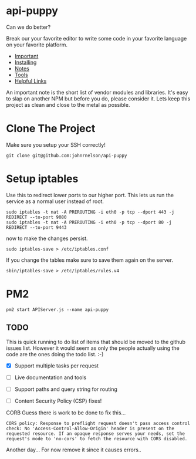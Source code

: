 # api-puppy
Can we do better?

Break our your favorite editor to write some code in your favorite language on your 
favorite platform.

 
- [Important](#important) 
- [Installing](Notes/installing.md) 
- [Notes](Notes)
- [Tools](Tools) 
- [Helpful Links](Notes/links.md)


 
An important note is the short list of vendor modules and libraries. It's easy 
to slap on another NPM but before you do, please consider it. Lets keep 
this project as clean and close to the metal as possible. 



# Clone The Project
Make sure you setup your SSH correctly!

    git clone git@github.com:johnrnelson/api-puppy


# Setup iptables
Use this to redirect lower ports to our higher port. This lets us run the service 
as a normal user instead of root.

    sudo iptables -t nat -A PREROUTING -i eth0 -p tcp --dport 443 -j REDIRECT --to-port 9080
    sudo iptables -t nat -A PREROUTING -i eth0 -p tcp --dport 80 -j REDIRECT --to-port 9443

now to make the changes persist.

    sudo iptables-save > /etc/iptables.conf


If you change the tables make sure to save them again on the server. 

    sbin/iptables-save > /etc/iptables/rules.v4

    



# PM2

    pm2 start APIServer.js --name api-puppy


## TODO
This is quick running to do list of items that should be moved to the github issues list. 
However it would seem as only the people actually using the code are the ones doing the 
todo list. :-)

- [x] Support multiple tasks per request  
- [ ] Live documentation and tools
- [ ] Support paths and query string for routing
- [ ] Content Security Policy (CSP) fixes!
 

CORB
Guess there is work to be done to fix this...


    CORS policy: Response to preflight request doesn't pass access control check: No 'Access-Control-Allow-Origin' header is present on the requested resource. If an opaque response serves your needs, set the request's mode to 'no-cors' to fetch the resource with CORS disabled.

Another day...
For now remove it since it causes errors..